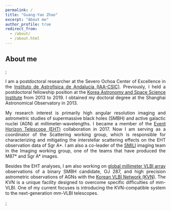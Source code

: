 ```yaml
---
permalink: /
title: "Guang-Yao Zhao"
excerpt: "About me"
author_profile: true
redirect_from: 
  - /about/
  - /about.html
---
```

About me
---

;<div style="text-align: justify"> 

I am a postdoctoral researcher at the Severo Ochoa Center of Excellence in the <a href="https://www.iaa.csic.es/" target="_top">Instituto de Astrofísica de Andalucía (IAA-CSIC)</a>. 
Previously, I held a postdoctoral fellowship position at the <a href="https://www.kasi.re.kr/kor/index" target="_top">Korea Astronomy and Space Science Institute</a> from 2013 to 2019. 
I obtained my doctoral degree at the Shanghai Astronomical Observatory in 2013.

My research interest is primarily high angular resolution imaging and astrometric studies of supermassive black holes (SMBH) and active galactic nuclei (AGN) at millimeter-wavelengths.
I became a member of the <a href="https://eventhorizontelescope.org/" target="_top">Event Horizon Telescope (EHT)</a> collaboration in 2017. Now I am serving as a coordinator of the Scattering working group, which is responsible for characterizing and mitigating the interstellar scattering effects on the EHT observation data of Sgr A*. 
I am also a co-leader of the <a href="https://zenodo.org/record/6522933" target="_top">SMILI</a> imaging team in the Imaging working group, one of the teams that have produced the M87* and Sgr A* images.

Besides the EHT analyses, I am also working on <a href="https://www3.mpifr-bonn.mpg.de/div/vlbi/globalmm/" target="_top">global millimeter VLBI array</a> observations of a binary SMBH candidate, OJ 287, and high precision astrometric observations of AGNs with the <a href="https://radio.kasi.re.kr/kvn/main_kvn.php" target="_top">Korean VLBI Network (KVN)</a>. 
The KVN is a unique facility designed to overcome specific difficulties of mm-VLBI. 
One of my current focuses is introducing the KVN-compatible system to the next-generation mm-VLBI telescopes.

;</div>

